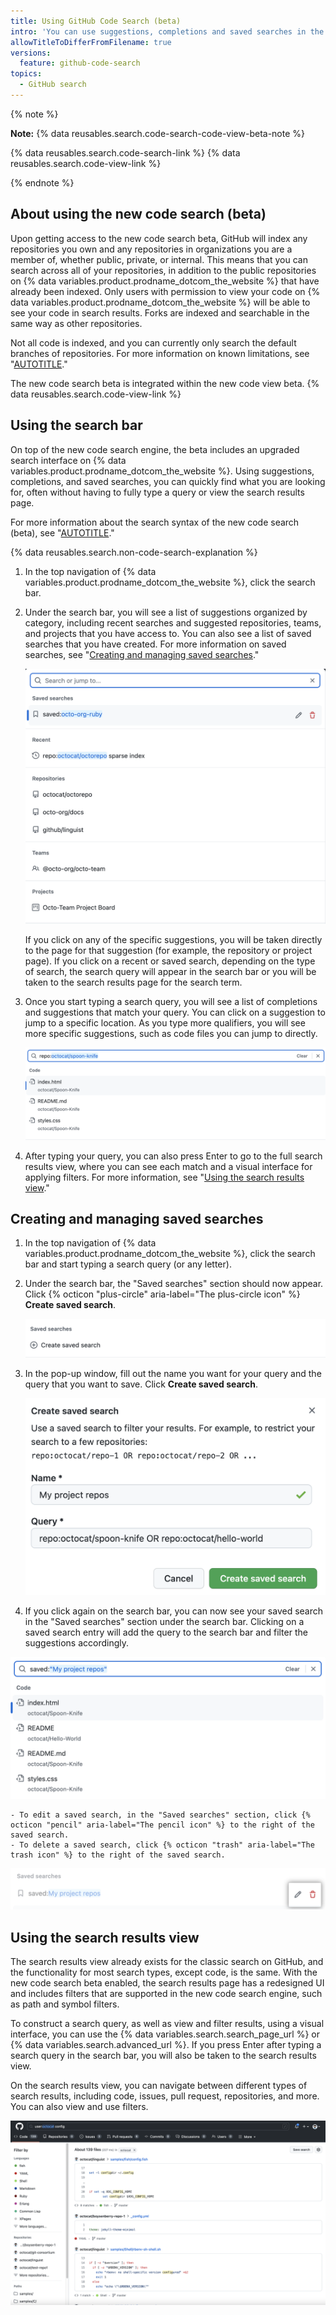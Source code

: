 ```yaml
---
title: Using GitHub Code Search (beta)
intro: 'You can use suggestions, completions and saved searches in the upgraded search interface to quickly find what you are looking for across {% data variables.product.prodname_dotcom_the_website %}.'
allowTitleToDifferFromFilename: true
versions:
  feature: github-code-search
topics:
  - GitHub search
---
```


{% note %}

**Note:** {% data reusables.search.code-search-code-view-beta-note %}

{% data reusables.search.code-search-link %} {% data reusables.search.code-view-link %}

{% endnote %}

## About using the new code search (beta)

Upon getting access to the new code search beta, GitHub will index any repositories you own and any repositories in organizations you are a member of, whether public, private, or internal. This means that you can search across all of your repositories, in addition to the public repositories on {% data variables.product.prodname_dotcom_the_website %} that have already been indexed. Only users with permission to view your code on {% data variables.product.prodname_dotcom_the_website %} will be able to see your code in search results. Forks are indexed and searchable in the same way as other repositories.

Not all code is indexed, and you can currently only search the default branches of repositories. For more information on known limitations, see "[AUTOTITLE](/search-github/github-code-search/about-github-code-search#limitations)."

The new code search beta is integrated within the new code view beta. {% data reusables.search.code-view-link %}

## Using the search bar

On top of the new code search engine, the beta includes an upgraded search interface on {% data variables.product.prodname_dotcom_the_website %}. Using suggestions, completions, and saved searches, you can quickly find what you are looking for, often without having to fully type a query or view the search results page.

For more information about the search syntax of the new code search (beta), see "[AUTOTITLE](/search-github/github-code-search/understanding-github-code-search-syntax)."

{% data reusables.search.non-code-search-explanation %}

1. In the top navigation of {% data variables.product.prodname_dotcom_the_website %}, click the search bar.
1. Under the search bar, you will see a list of suggestions organized by category, including recent searches and suggested repositories, teams, and projects that you have access to. You can also see a list of saved searches that you have created. For more information on saved searches, see "[Creating and managing saved searches](#creating-and-managing-saved-searches)."

    ![Search bar with suggestions and saved searches](/assets/images/help/search/code-search-beta-search-bar.png)

    If you click on any of the specific suggestions, you will be taken directly to the page for that suggestion (for example, the repository or project page). If you click on a recent or saved search, depending on the type of search, the search query will appear in the search bar or you will be taken to the search results page for the search term.

1. Once you start typing a search query, you will see a list of completions and suggestions that match your query. You can click on a suggestion to jump to a specific location. As you type more qualifiers, you will see more specific suggestions, such as code files you can jump to directly.
   
   ![Search bar with a query and code suggestions](/assets/images/help/search/code-search-beta-search-bar-code-suggestions.png)

1.  After typing your query, you can also press Enter to go to the full search results view, where you can see each match and a visual interface for applying filters. For more information, see "[Using the search results view](#using-the-search-results-view)."

## Creating and managing saved searches

1. In the top navigation of {% data variables.product.prodname_dotcom_the_website %}, click the search bar and start typing a search query (or any letter).
1. Under the search bar, the "Saved searches" section should now appear. Click {% octicon "plus-circle" aria-label="The plus-circle icon" %} **Create saved search**.

    !["Create saved search" button in search bar](/assets/images/help/search/code-search-beta-create-saved-search.png)

1. In the pop-up window, fill out the name you want for your query and the query that you want to save. Click **Create saved search**.

    !["Create saved search" window](/assets/images/help/search/code-search-beta-create-saved-search-window.png)

1. If you click again on the search bar, you can now see your saved search in the "Saved searches" section under the search bar. Clicking on a saved search entry will add the query to the search bar and filter the suggestions accordingly.

  ![Use saved search in search bar](/assets/images/help/search/code-search-beta-saved-search-in-search-bar.png)

    - To edit a saved search, in the "Saved searches" section, click {% octicon "pencil" aria-label="The pencil icon" %} to the right of the saved search. 
    - To delete a saved search, click {% octicon "trash" aria-label="The trash icon" %} to the right of the saved search.

  ![Buttons to edit or delete a saved search](/assets/images/help/search/code-search-beta-edit-or-delete-saved-search.png)

## Using the search results view

The search results view already exists for the classic search on GitHub, and the functionality for most search types, except code, is the same. With the new code search beta enabled, the search results page has a redesigned UI and includes filters that are supported in the new code search engine, such as path and symbol filters.

To construct a search query, as well as view and filter results, using a visual interface, you can use the {% data variables.search.search_page_url %} or {% data variables.search.advanced_url %}. If you press Enter after typing a search query in the search bar, you will also be taken to the search results view.

On the search results view, you can navigate between different types of search results, including code, issues, pull request, repositories, and more. You can also view and use filters.

![Search results view](/assets/images/help/search/code-search-beta-results-view.png)
